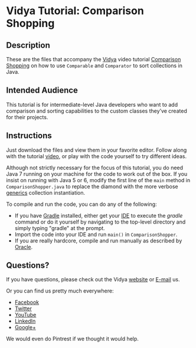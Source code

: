# Vidya Tutorial: Comparison Shopping

## Description

These are the files that accompany the [Vidya](http://www.vidyasource.com) video tutorial 
[Comparison Shopping](http://www.youtube.com/watch?v=pq0ArQhhWzU) on how to use `Comparable` and
`Comparator` to sort collections in Java.


## Intended Audience

This tutorial is for intermediate-level Java developers who want to add comparison and sorting capabilities to the
custom classes they’ve created for their projects.


## Instructions

Just download the files and view them in your favorite editor. Follow along with the tutorial [video](http://www.youtube.com/watch?v=pq0ArQhhWzU),
or play with the code yourself to try different ideas.

Although not strictly necessary for the focus of this tutorial, you do need Java 7 running on your machine for the code to work
out of the box. If you insist on running with Java 5 or 6, modify the first line of the `main` method in
`ComparisonShopper.java` to replace the diamond with the more verbose [generics](http://docs.oracle.com/javase/tutorial/java/generics/)
collection instantiation.

To compile and run the code, you can do any of the following:
* If you have [Gradle](http://www.gradle.org/) installed, either get your [IDE](http://en.wikipedia.org/wiki/Integrated_development_environment)
to execute the *gradle* command or do it yourself by navigating to the top-level directory and simply typing "gradle" at
the prompt.
* Import the code into your IDE and run `main()` in `ComparisonShopper`.
* If you are really hardcore, compile and run manually as described by [Oracle](http://www.oracle.com/technetwork/java/compile-136656.html).

## Questions?

If you have questions, please check out the Vidya [website](http://www.vidyasource.com) or [E-mail](mailto:info@vidyasource.com) us.

Or you can find us pretty much everywhere:

* [Facebook](https://www.facebook.com/VidyaSource)
* [Twitter](https://twitter.com/VidyaSource)
* [YouTube](https://www.youtube.com/channel/UC24LVc8Bb65SF6LW-SLog9A)
* [LinkedIn](http://www.linkedin.com/company/3285099?trk=prof-exp-company-name)
* [Google+](https://plus.google.com/+Vidyasource)

We would even do Pintrest if we thought it would help.
